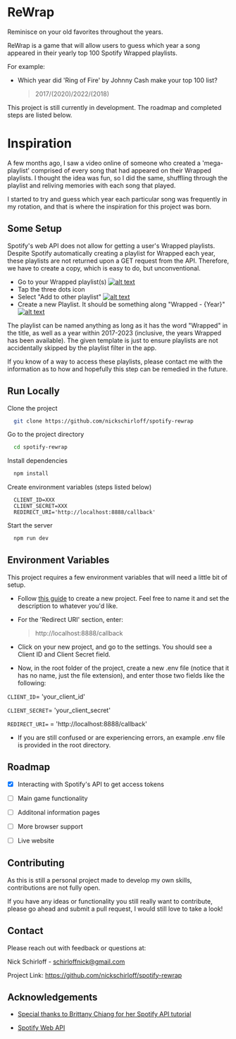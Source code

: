 
# ReWrap

Reminisce on your old favorites throughout the years.

ReWrap is a game that will allow users to guess which year a song appeared in their yearly top 100 Spotify Wrapped playlists.

For example:
* Which year did 'Ring of Fire' by Johnny Cash make your top 100 list?
    > 2017/(2020)/2022/(2018)

This project is still currently in development. The roadmap and completed steps are listed below.


# Inspiration

A few months ago, I saw a video online of someone who created a 'mega-playlist' comprised of every song that had appeared on  their Wrapped playlists. I thought the idea was fun, so I did the same, shuffling through the playlist and reliving memories with each song that played.

I started to try and guess which year each particular song was frequently in my rotation, and that is where the inspiration for this project was born.

## Some Setup

Spotify's web API does not allow for getting a user's Wrapped playlists. Despite Spotify automatically creating a playlist for Wrapped each year, these
playlists are not returned upon a GET request from the API. Therefore, we have to create a copy, which is easy to do, but unconventional.

* Go to your Wrapped playlist(s)
[![alt text](rewrap-step-1.jpg)](https://github.com/nickschirloff/spotify-rewrap/tree/main/git-images/rewrap-step-1.jpg)
* Tap the three dots icon
* Select "Add to other playlist"
[![alt text](rewrap-step-2.jpg)](https://github.com/nickschirloff/spotify-rewrap/tree/main/git-images/rewrap-step-2.jpg)
* Create a new Playlist. It should be something along "Wrapped - {Year}"
[![alt text](rewrap-step-3.jpg)](https://github.com/nickschirloff/spotify-rewrap/tree/main/git-images/rewrap-step-3.jpg)


The playlist can be named anything as long as it has the word "Wrapped" in the title, as well as a year within 2017-2023 (inclusive, the years Wrapped has been available). The given template is just to ensure playlists are not accidentally skipped by the playlist filter in the app.

If you know of a way to access these playlists, please contact me with the information as to how and hopefully this step can be remedied in the future.

## Run Locally

Clone the project

```bash
  git clone https://github.com/nickschirloff/spotify-rewrap
```

Go to the project directory

```bash
  cd spotify-rewrap
```

Install dependencies

```bash
  npm install
```

Create environment variables (steps listed below)
```
  CLIENT_ID=XXX
  CLIENT_SECRET=XXX
  REDIRECT_URI='http://localhost:8888/callback'
```

Start the server

```bash
  npm run dev
```


## Environment Variables

This project requires a few environment variables that will need a little bit of setup.

* Follow [this guide](https://developer.spotify.com/documentation/web-api) to create a new project. Feel free to name it and set the description to whatever you'd like.

* For the 'Redirect URI' section, enter: 
    > http://localhost:8888/callback 

* Click on your new project, and go to the settings. You should see a Client ID and Client Secret field.

* Now, in the root folder of the project, create a new .env file (notice that it has no name, just the file extension), and enter those two fields like the following:


`CLIENT_ID`= 'your_client_id'

`CLIENT_SECRET`= 'your_client_secret'

`REDIRECT_URI=` = 'http://localhost:8888/callback'

* If you are still confused or are experiencing errors, an example .env file is provided in the root directory.

## Roadmap

- [X] Interacting with Spotify's API to get access tokens

- [ ] Main game functionality

- [ ] Additonal information pages

- [ ] More browser support

- [ ] Live website



## Contributing

As this is still a personal project made to develop my own skills, contributions are not fully open.

If you have any ideas or functionality you still really want to contribute, please go ahead and submit a pull request, I would still love to take a look!



## Contact

Please reach out with feedback or questions at:

Nick Schirloff - schirloffnick@gmail.com

Project Link: https://github.com/nickschirloff/spotify-rewrap
## Acknowledgements

- [Special thanks to Brittany Chiang for her Spotify API tutorial](https://www.newline.co/courses/build-a-spotify-connected-app/course-introduction)

- [Spotify Web API](https://developer.spotify.com/documentation/web-api) 

